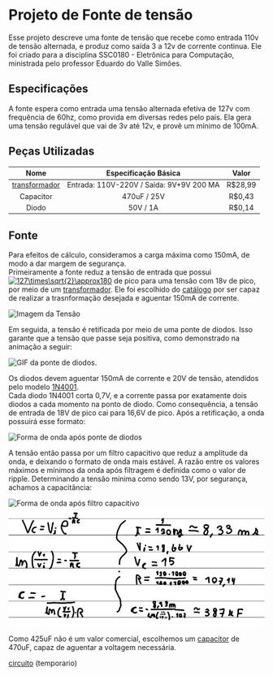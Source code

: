 # Projeto de Fonte de tensão
Esse projeto descreve uma fonte de tensão que recebe como entrada 110v de tensão alternada, e produz como saída 3 a 12v de corrente continua. Ele foi criado para a disciplina SSC0180 - Eletrônica para Computação, ministrada pelo professor Eduardo do Valle Simões.

## Especificações
 A fonte espera como entrada uma tensão alternada efetiva de 127v com frequência de 60hz, como provida em diversas redes pelo país. Ela gera uma tensão regulável que vai de 3v até 12v, e provê um mínimo de 100mA. 
 
## Peças Utilizadas

| Nome | Especificação Básica | Valor |
| :---: | :---: | :---: |
| [transformador] | Entrada: 110V-220V / Saída: 9V+9V 200 MA | R$28,99 |
| Capacitor | 470uF / 25V | R$0,43 |
| Diodo | 50V / 1A | R$0,14 |

## Fonte
Para efeitos de cálculo, consideramos a carga máxima como 150mA, de modo a dar margem de segurança.  
Primeiramente a fonte reduz a tensão de entrada que possui <a href="https://www.codecogs.com/eqnedit.php?latex=\inline&space;\bg_white&space;127\times\sqrt{2}\approx180" target="_blank"><img src="https://latex.codecogs.com/png.latex?\inline&space;\bg_white&space;127\times\sqrt{2}\approx180" title="127\times\sqrt{2}\approx180" /></a> de pico para uma tensão com 18v de pico, por meio de um [transformador](https://produto.mercadolivre.com.br/MLB-1251924135-transformador-trafo-99v-200ma-bivolt-eletronica-_JM#reco_item_pos=2&reco_backend=machinalis-seller-items-pdp&reco_backend_type=low_level&reco_client=vip-seller_items-above&reco_id=559de26e-339f-4593-91cf-1d10a5a540eb). Ele foi escolhido do [catálogo](http://www.transformadoreslider.com.br/catalogo/catalogo.pdf) por ser capaz de realizar a trasnformação desejada e aguentar 150mA de corrente.

![Imagem da Tensão](https://raw.githubusercontent.com/joao-vta/SSC180-fonte/main/imagens/tensaoAlternada127v.png)

Em seguida, a tensão é retificada por meio de uma ponte de diodos. Isso garante que a tensão que passe seja positiva, como demonstrado na animação a seguir: 

![GIF da ponte de diodos](https://i.pinimg.com/originals/b0/fe/d2/b0fed20dce97fc8b666fffbb4843afae.gif). 

Os diodos devem aguentar 150mA de corrente e 20V de tensão, atendidos pelo modelo [1N4001](https://www.baudaeletronica.com.br/diodo-1n4001.html).  
Cada diodo 1N4001 corta 0,7V, e a corrente passa por exatamente dois diodos a cada momento na ponto de diodo. Como consequência, a tensão de entrada de 18V de pico cai para 16,6V de pico. Após a retificação, a onda possuirá esse formato:

![Forma de onda após ponte de diodos](https://raw.githubusercontent.com/joao-vta/SSC180-fonte/main/imagens/cmpletaRetificada.png)

A tensão então passa por um filtro capacitivo que reduz a amplitude da onda, e deixando o formato de onda mais estável. A razão entre os valores máximos e mínimos da onda após filtragem é definida como o valor de ripple.
Determinando a tensão mínima como sendo 13V, por segurança, achamos a capacitância:

![Forma de onda após filtro capacitivo](https://raw.githubusercontent.com/joao-vta/SSC180-fonte/main/imagens/ripple.png) ![Imagen das contas](https://raw.githubusercontent.com/joao-vta/SSC180-fonte/main/imagens/contasExp.png)

Como 425uF não é um valor comercial, escolhemos um [capacitor](https://www.baudaeletronica.com.br/capacitor-eletrolitico-470uf-25v.html) de 470uF, capaz de aguentar a voltagem necessária.

[circuito](http://falstad.com/circuit/circuitjs.html?ctz=CQAgjCAMB0l3BWcA2aAOMB2ALGXyEw1sESQFJyRsBmcgUwFowwAoAdxEezRAE5kKfoMgcuPEACZJ2IdNmiAKnJkhksgVGpRoERjDzJpktGkg0aaGpOt8dcHAhq00CV30SS7MPr7HrhcGwNEVYAN3FeeUjAyghkOLMtShgEMU0wBMDJBFDOTRzBQqlcqDEwPkkUOMrY8tqC0s1RTgDovFlo0QAnEGtKTX6SkRAzVgBjYezS4pTYOGwclGhg9Uw+BEw3PhJITHtINk5iwckBvL6zqeLZ1gATQMy44OyQO-oAMwBDAFcAGwALvdHlkOlJVFV3t9-kCHmD2rUnlI3p9foDgWCMoispDUTCxENBsQ6pwhsVLJ1Sj0+sSibIkXF4KwAF40ymCCnVZFQtEAxjM+gAO3o3QJxKR+C5ogB1EyXJ4cSycS4YBgaEk6zQlQ2AjMNAgMEwh3VmGQeAwJDN+1VlB5+M4CqCskdzTELo5tIujvJxNuvUdWEE3qpo1EAHspPsApRsJBfFQDFoqhq+qwgA) (temporario)


[transformador]: https://produto.mercadolivre.com.br/MLB-1251924135-transformador-trafo-99v-200ma-bivolt-eletronica-_JM#reco_item_pos=2&reco_backend=machinalis-seller-items-pdp&reco_backend_type=low_level&reco_client=vip-seller_items-above&reco_id=559de26e-339f-4593-91cf-1d10a5a540eb
